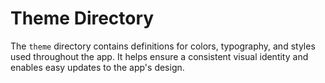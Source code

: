 # Theme Directory

The `theme` directory contains definitions for colors, typography, and styles used throughout the app. It helps ensure a consistent visual identity and enables easy updates to the app's design.
